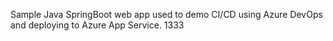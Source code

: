 Sample Java SpringBoot web app used to demo CI/CD using Azure DevOps and deploying to Azure App Service. 1333
